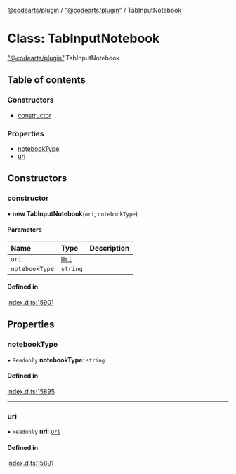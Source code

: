 [@codearts/plugin](../README.md) / ["@codearts/plugin"](../modules/_codearts_plugin_.md) / TabInputNotebook

# Class: TabInputNotebook

["@codearts/plugin"](../modules/_codearts_plugin_.md).TabInputNotebook

## Table of contents

### Constructors

- [constructor](codearts_plugin_.TabInputNotebook.md#constructor)

### Properties

- [notebookType](codearts_plugin_.TabInputNotebook.md#notebooktype)
- [uri](codearts_plugin_.TabInputNotebook.md#uri)

## Constructors

### constructor

• **new TabInputNotebook**(`uri`, `notebookType`)

#### Parameters

| Name | Type | Description |
| :------ | :------ | :------ |
| `uri` | [`Uri`](codearts_plugin_.Uri.md) |  |
| `notebookType` | `string` |  |

#### Defined in

[index.d.ts:15901](https://github.com/huaweicloud/cloudide-plugin-api/blob/d4de966/index.d.ts#L15901)

## Properties

### notebookType

• `Readonly` **notebookType**: `string`

#### Defined in

[index.d.ts:15895](https://github.com/huaweicloud/cloudide-plugin-api/blob/d4de966/index.d.ts#L15895)

___

### uri

• `Readonly` **uri**: [`Uri`](codearts_plugin_.Uri.md)

#### Defined in

[index.d.ts:15891](https://github.com/huaweicloud/cloudide-plugin-api/blob/d4de966/index.d.ts#L15891)
